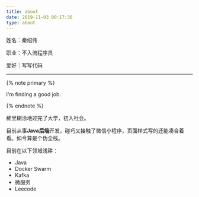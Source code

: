 ```yaml
---
title: about
date: 2019-11-03 00:17:30
type: about
---
```


姓名：秦绍伟

职业：不入流程序员

爱好：写写代码

----

{% note primary %}

I'm finding a good job.

{% endnote %}

稀里糊涂地过完了大学，初入社会。

目前从事**Java后端**开发，碰巧又接触了微信小程序，页面样式写的还能凑合着看。如今算是个伪全栈。

目前在以下领域浅耕：

- Java
- Docker Swarm
- Kafka
- 微服务
- Leecode


